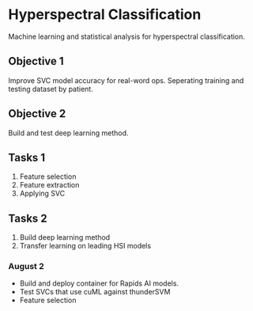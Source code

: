 # Hyperspectral Classification
Machine learning and statistical analysis for hyperspectral classification.

## Objective 1
Improve SVC model accuracy for real-word ops. Seperating training and testing dataset by patient.

## Objective 2
Build and test deep learning method.

## Tasks 1
1. Feature selection
2. Feature extraction
3. Applying SVC

## Tasks 2

1. Build deep learning method
2. Transfer learning on leading HSI models

### August 2
- Build and deploy container for Rapids AI models.
- Test SVCs that use cuML against thunderSVM
- Feature selection
